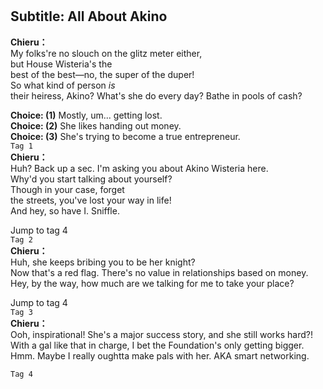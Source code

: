 # 

  
## Subtitle: All About Akino
  
**Chieru：**  
My folks're no slouch on the glitz meter either,  
 but House Wisteria's the  
best of the best—no, the super of the duper!  
 So what kind of person *is*  
their heiress, Akino? What's she do every day? Bathe in pools of cash?  
  
**Choice: (1)**  Mostly, um... getting lost.  
**Choice: (2)**  She likes handing out money.  
**Choice: (3)**  She's trying to become a true entrepreneur.  
`Tag 1`  
**Chieru：**  
Huh? Back up a sec. I'm asking you about Akino Wisteria here.  
Why'd you start talking about yourself?  
 Though in your case, forget  
the streets, you've lost your way in life!  
 And hey, so have I. Sniffle.  
  
Jump to tag 4  
`Tag 2`  
**Chieru：**  
Huh, she keeps bribing you to be her knight?  
Now that's a red flag. There's no value in relationships based on money.  
Hey, by the way, how much are we talking for me to take your place?  
  
Jump to tag 4  
`Tag 3`  
**Chieru：**  
Ooh, inspirational! She's a major success story, and she still works hard?!  
With a gal like that in charge, I bet the Foundation's only getting bigger.  
Hmm. Maybe I really oughtta make pals with her. AKA smart networking.  
  
`Tag 4`  
